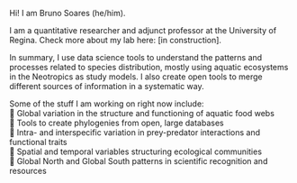 Hi! I am Bruno Soares (he/him).

I am a quantitative researcher and adjunct professor at the University of Regina. Check more about my lab here: [in construction].

In summary, I use data science tools to understand the patterns and processes related to species distribution, mostly using aquatic ecosystems in the Neotropics as study models. I also create open tools to merge different sources of information in a systematic way.

Some of the stuff I am working on right now include: <br>
🌱 Global variation in the structure and functioning of aquatic food webs <br>
🌱 Tools to create phylogenies from open, large databases <br>
🌱 Intra- and interspecific variation in prey-predator interactions and functional traits <br>
🌱 Spatial and temporal variables structuring ecological communities <br>
🌱 Global North and Global South patterns in scientific recognition and resources <br>


<!--
**bruno-soares/bruno-soares** is a ✨ _special_ ✨ repository because its `README.md` (this file) appears on your GitHub profile.

Here are some ideas to get you started:

- 🔭 I’m currently working on ...
- 🌱 I’m currently learning ...
- 👯 I’m looking to collaborate on ...
- 🤔 I’m looking for help with ...
- 💬 Ask me about ...
- 📫 How to reach me: ...
- 😄 Pronouns: ...
- ⚡ Fun fact: ...
-->
